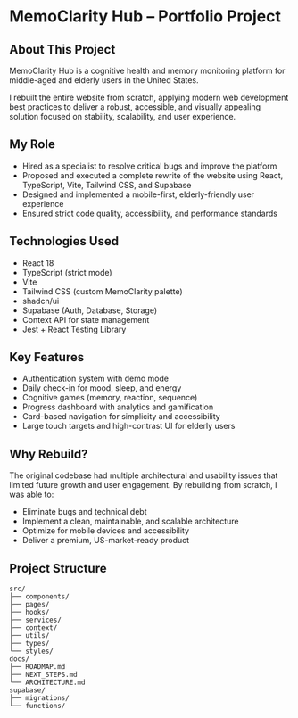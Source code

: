 
# MemoClarity Hub – Portfolio Project

## About This Project
MemoClarity Hub is a cognitive health and memory monitoring platform for middle-aged and elderly users in the United States.

I rebuilt the entire website from scratch, applying modern web development best practices to deliver a robust, accessible, and visually appealing solution focused on stability, scalability, and user experience.

## My Role
- Hired as a specialist to resolve critical bugs and improve the platform
- Proposed and executed a complete rewrite of the website using React, TypeScript, Vite, Tailwind CSS, and Supabase
- Designed and implemented a mobile-first, elderly-friendly user experience
- Ensured strict code quality, accessibility, and performance standards

## Technologies Used
- React 18
- TypeScript (strict mode)
- Vite
- Tailwind CSS (custom MemoClarity palette)
- shadcn/ui
- Supabase (Auth, Database, Storage)
- Context API for state management
- Jest + React Testing Library

## Key Features
- Authentication system with demo mode
- Daily check-in for mood, sleep, and energy
- Cognitive games (memory, reaction, sequence)
- Progress dashboard with analytics and gamification
- Card-based navigation for simplicity and accessibility
- Large touch targets and high-contrast UI for elderly users

## Why Rebuild?
The original codebase had multiple architectural and usability issues that limited future growth and user engagement. By rebuilding from scratch, I was able to:
- Eliminate bugs and technical debt
- Implement a clean, maintainable, and scalable architecture
- Optimize for mobile devices and accessibility
- Deliver a premium, US-market-ready product

## Project Structure
```
src/
├── components/
├── pages/
├── hooks/
├── services/
├── context/
├── utils/
├── types/
└── styles/
docs/
├── ROADMAP.md
├── NEXT_STEPS.md
└── ARCHITECTURE.md
supabase/
├── migrations/
└── functions/
